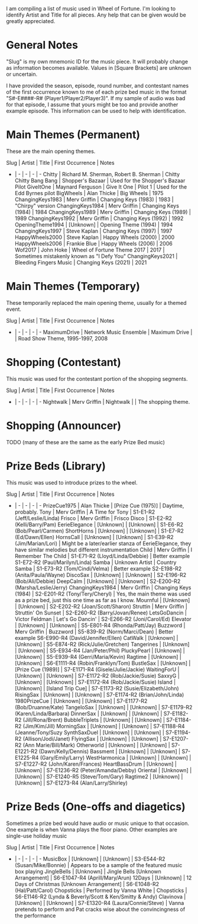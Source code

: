 I am compiling a list of music used in Wheel of Fortune. I'm looking to identify Artist and Title for all pieces. Any help that can be given would be greatly appreciated.

# General Notes

"Slug" is my own mnemonic ID for the music piece. It will probably change as information becomes available.
Values in [Square Brackets] are unknown or uncertain.

I have provided the season, episode, round number, and contestant names of the first occurrence known to me of each prize bed music in the format "S#-E####-R# (Player1/Player2/Player3)". If my sample of audio was bad for that episode, I assume that yours might be too and provide another example episode. This information can be used to help with identification. 

# Main Themes (Permanent)

These are the main opening themes.

Slug | Artist | Title | First Occurrence | Notes
- | - | - | - | -
Chitty | Richard M. Sherman, Robert B. Sherman | Chitty Chitty Bang Bang | Shopper's Bazaar | Used for the Shopper's Bazaar Pilot
GiveItOne | Maynard Ferguson | Give It One | Pilot 1 | Used for the Edd Byrnes pilot
BigWheels | Alan Thicke | Big Wheels | 1975
ChangingKeys1983 | Merv Griffin | Changing Keys (1983) | 1983 | "Chirpy" version
ChangingKeys1984 | Merv Griffin | Changing Keys (1984) | 1984
ChangingKeys1989 | Merv Griffin | Changing Keys (1989) | 1989
ChangingKeys1992 | Merv Griffin | Changing Keys (1992) | 1992
OpeningTheme1994 | [Unknown] | Opening Theme (1994) | 1994
ChangingKeys1997 | Steve Kaplan | Changing Keys (1997) | 1997
HappyWheels2000 | Steve Kaplan | Happy Wheels (2000) | 2000
HappyWheels2006 | Frankie Blue | Happy Wheels (2006) | 2006
Wof2017 | John Hoke | Wheel of Fortune Theme 2017 | 2017 | Sometimes mistakenly known as "I Defy You"
ChangingKeys2021 | Bleeding Fingers Music | Changing Keys (2021) | 2021

# Main Themes (Temporary)

These temporarily replaced the main opening theme, usually for a themed event.

Slug | Artist | Title | First Occurrence | Notes
- | - | - | - | -
MaximumDrive | Network Music Ensemble | Maximum Drive | | Road Show Theme, 1995-1997, 2008

# Shopping (Contestant)

This music was used for the contestant portion of the shopping segments.

Slug | Artist | Title | First Occurrence | Notes
- | - | - | - | -
Nightwalk | Merv Griffin | Nightwalk | | The shopping theme.

# Shopping (Announcer)

TODO (many of these are the same as the early Prize Bed music)

# Prize Beds (Library)

This music was used to introduce prizes to the wheel.

Slug | Artist | Title | First Occurrence | Notes
- | - | - | - | -
PrizeCue1975 | Alan Thicke | [Prize Cue (1975)] | Daytime, probably.
Tony | Merv Griffin | A Time for Tony | S1-E1-R2 (Jeff/Leslie/Linda)
Frisco | Merv Griffin | Frisco Disco | S1-E2-R2 (Kelli/Barry/Pam)
EerieElegance | [Unknown] | [Unknown] | S1-E6-R2 (Bob/Pearl/Carmen)
ShortHorns | [Unknown] | [Unknown] | S1-E7-R2 (Ed/Dawn/Ellen)
HornsCall | [Unknown] | [Unknown] | S1-E39-R2 (Jim/Marian/Lori) | Might be a later/earlier stanza of EerieElegance, they have similar melodies but different instrumentation
Child | Merv Griffin | I Remember The Child | S1-E71-R2 (Lloyd/Linda/Debbie) | Better example S1-E72-R2 (Paul/Marilyn/Linda)
Samba | Unknown Artist | Country Samba | S1-E73-R2 (Tom/Cindi/Velma) | Better example S2-E198-R2 (Anita/Paula/Wayne)
DiscoSax | [Unknown] | [Unknown] | S2-E196-R2 (Bob/Ali/Debbie)
DeepCalm | [Unknown] | [Unknown] | S2-E200-R2 (Marsha/Leslie/Jerry)
ChangingKeys1984 | Merv Griffin | Changing Keys (1984) | S2-E201-R2 (Tony/Tery/Cheryl) | Yes, the main theme was used as a prize bed, just this one time as far as I know.
Mournful | [Unknown] | [Unknown] | S2-E202-R2 (Joan/Scott/Sharon)
Struttin | Merv Griffin | Struttin' On Sunset | S2-E260-R2 (Barry/Jovan/Renee)
LetsGoDancin | Victor Feldman | Let's Go Dancin' | S2-E266-R2 (Joni/Carol/Ed)
Elevator | [Unknown] | [Unknown] | S5-E801-R4 (Rhonda/Patt/Jay)
Buzzword | Merv Griffin | Buzzword | S5-839-R2 (Norm/Marci/Dean) | Better example S6-E990-R4 (David/Jennifer/Ellen)
CatWalk | [Unknown] | [Unknown] | S5-E874-R2 (Rick/Julie/Gretchen)
Tangerines | [Unknown] | [Unknown] | S5-E934-R4 (Jan/Peter/Phil)
PluckyPearl | [Unknown] | [Unknown] | S5-E939-R4 (Gerri/Maria/Kevin)
Ragtime | [Unknown] | [Unknown] | S6-E1111-R4 (Robin/Franklyn/Tom)
BustleSax | [Unknown] | [Prize Cue (1989)] | S7-E1171-R4 (Gisele/Julie/Jackie)
WaitingForU | [Unknown] | [Unknown] | S7-E1172-R2 (Rob/Jackie/Susie)
SaxxyG | [Unknown] | [Unknown] | S7-E1172-R4 (Rob/Jackie/Susie)
Island | [Unknown] | [Island Trip Cue] | S7-E1173-R2 (Susie/Elizabeth/John)
RisingSax | [Unknown] | [Unknown] | S7-E1174-R2 (Brian/John/Linda)
1980PrizeCue | [Unknown] | [Unknown] | S7-E1177-R2 (Bob/Druanne/Kate)
TangeloSax | [Unknown] | [Unknown] | S7-E1179-R2 (Karen/Linda/Barbara)
DinnerSax | [Unknown] | [Unknown] | S7-E1182-R2 (Jill/Rona/Brent)
BubbleTriplets | [Unknown] | [Unknown] | S7-E1184-R2 (Jim/Kim/Jill)
MorningSax | [Unknown] | [Unknown] | S7-E1188-R4 (Jeanne/Tony/Suzy
SynthSaxDuel | [Unknown] | [Unknown] | S7-E1194-R2 (Allison/Jodi/Janet)
FlyingSax | [Unknown] | [Unknown] | S7-E1207-R2 (Ann Marie/Bill/Mark)
Otherworld | [Unknown] | [Unknown] | S7-E1221-R2 (Dawn/Kelly/Dennis)
Bassment | [Unknown] | [Unknown] | S7-E1225-R4 (Gary/Emily/Larry)
WestHarmonica | [Unknown] | [Unknown] | S7-E1227-R2 (John/Karen/Frances)
HeartBassDrum | [Unknown] | [Unknown] | S7-E1236-R2 (Peter/Amanda/Debby)
Oriental | [Unknown] | [Unknown] | S7-E1240-R5 (Steve/Tom/Gary)
Ragtime2 | [Unknown] | [Unknown] | S7-E1273-R4 (Alan/Larry/Shirley)

# Prize Beds (One-offs and diagetics)

Sometimes a prize bed would have audio or music unique to that occasion. One example is when Vanna plays the floor piano.
Other examples are single-use holiday music

Slug | Artist | Title | First Occurrence | Notes
- | - | - | - | -
MusicBox | [Unknown] | [Unknown] | S3-E544-R2 (Susan/Mike/Bonnie) | Appears to be a sample of the featured music box playing
JingleBells | [Unknown] | Jingle Bells [Unknown Arrangement] | S6-E1047-R4 (Aprill/Mary/Arun)
12Days | [Unknown] | 12 Days of Christmas [Unknown Arrangement] | S6-E1048-R2 (Hal/Patt/Carol)
Chopsticks | Performed by Vanna White | Chopsticks | S6-E1146-R2 (Lynda & Beverly/Scott & Ken/Smitty & Andy)
Clavinova | [Unknown] | [Unknown] | S7-E1320-R4 (Laura/Connie/Steve) | Vanna pretends to perform and Pat cracks wise about the convincingness of the performance
